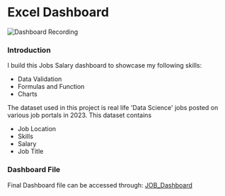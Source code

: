 # Excel Dashboard
 ![Dashboard Recording](https://github.com/user-attachments/assets/8c96d603-d487-488b-8054-d0327a73e8f0)

### Introduction
I build this Jobs Salary dashboard to showcase my following skills:

- Data Validation
- Formulas and Function
- Charts
  
The dataset used in this project is real life 'Data Science' jobs posted on various job portals in 2023. This dataset contains 

- Job Location
- Skills
- Salary
- Job Title


### Dashboard File
Final Dashboard file can be accessed through: [JOB_Dashboard](https://github.com/rahulyadav392/Excel-Dashboard/blob/main/Salary%20Dashboard.xlsx)
